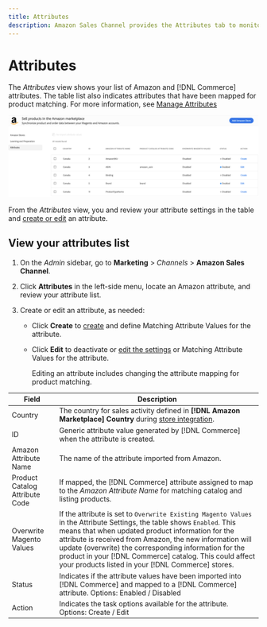 ```yaml
---
title: Attributes
description: Amazon Sales Channel provides the Attributes tab to monitor the list of Amazon and Commerce attributes and how they are mapped for product matching.
---
```


# Attributes

The _Attributes_ view shows your list of Amazon and [!DNL Commerce] attributes. The table list also indicates attributes that have been mapped for product matching. For more information, see [Manage Attributes](./managing-attributes.md)

![Attributes view](assets/amazon-attributes-view.png)

From the _Attributes_ view, you and review your attribute settings in the table and [create or edit](./creating-attributes.md) an attribute.

## View your attributes list

1. On the _Admin_ sidebar, go to **Marketing** > _Channels_ > **Amazon Sales Channel**.

1. Click **Attributes** in the left-side menu, locate an Amazon attribute, and review your attribute list.

1. Create or edit an attribute, as needed:

   - Click **Create** to [create](./creating-attributes.md#create-an-attribute) and define Matching Attribute Values for the attribute.

   - Click **Edit** to deactivate or [edit the settings](./creating-attributes.md#edit-an-attribute) or Matching Attribute Values for the attribute.

      Editing an attribute includes changing the attribute mapping for product matching.

|Field|Description|
|--- |--- |
|Country|The country for sales activity defined in  **[!DNL Amazon Marketplace] Country** during [store integration](./store-integration.md).|
|ID|Generic attribute value generated by [!DNL Commerce] when the attribute is created.|
|Amazon Attribute Name|The name of the attribute imported from Amazon.|
|Product Catalog Attribute Code|If mapped, the [!DNL Commerce] attribute assigned to map to the _Amazon Attribute Name_ for matching catalog and listing products.|
|Overwrite Magento Values|If the attribute is set to `Overwrite Existing Magento Values` in the Attribute Settings, the table shows `Enabled`. This means that when updated product information for the attribute is received from Amazon, the new information will update (overwrite) the corresponding information for the product in your [!DNL Commerce] catalog. This could affect your products listed in your [!DNL Commerce] stores.|
|Status|Indicates if the attribute values have been imported into [!DNL Commerce] and mapped to a [!DNL Commerce] attribute. Options: Enabled / Disabled|
|Action|Indicates the task options available for the attribute. Options: Create / Edit|
